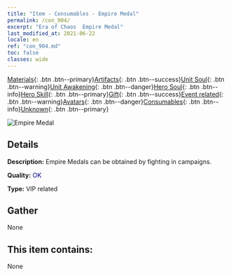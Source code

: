 ```yaml
---
title: "Item - Consumables - Empire Medal"
permalink: /con_904/
excerpt: "Era of Chaos  Empire Medal"
last_modified_at: 2021-06-22
locale: en
ref: "con_904.md"
toc: false
classes: wide
---
```

 [Materials](/Items/){: .btn .btn--primary}[Artifacts](/Items/Artifacts/){: .btn .btn--success}[Unit Soul](/Items/UnitSoul/){: .btn .btn--warning}[Unit Awakening](/Items/UnitAwakening/){: .btn .btn--danger}[Hero Soul](/Items/HeroSoul/){: .btn .btn--info}[Hero Skill](/Items/HeroSkill/){: .btn .btn--primary}[Gift](/Items/Gift/){: .btn .btn--success}[Event related](/Items/Events/){: .btn .btn--warning}[Avatars](/Items/Avatars/){: .btn .btn--danger}[Consumables](/Items/Consumables/){: .btn .btn--info}[Unknown](/Items/Unknown/){: .btn .btn--primary}

 ![Empire Medal](/images/t/i_108.png)

## Details
 **Description:** Empire Medals can be obtained by fighting in campaigns.

 **Quality:** <span style="color: #000080">OK</span>

 **Type:** VIP related

## Gather

  None

## This item contains:

  None

